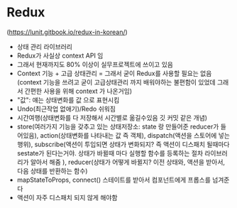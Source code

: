 # Redux

(https://lunit.gitbook.io/redux-in-korean/)

- 상태 관리 라이브러리
- Redux가 사실상 context API 임
- 그래서 현재까지도 80% 이상이 실무프로젝트에 쓰이고 있음
- Context 기능 + 고급 상태관리 = 그래서 굳이 Redux를 사용할 필요는 없음(context 기능을 쓰려고 굳이 고급상태관리 까지 배워야하는 불편함이 있었데 그래서 간편한 사용을 위해 context 가 나온거임)
- "값": 얘는 상태변화를 값 으로 표현시킴
- Undo(최근작업 없애기)/Redo 쉬워짐
- 시간여행(상태변화를 다 저장해서 시간별로 옮길수있음 깃 커밋 같은 개념)
- store(여러가지 기능을 갖추고 있는 상태저장소: state 랑 만들어준 reducer가 들어있음), action(상태변화를 나타내는 값 즉 객체), dispatch(액션을 스토어에 넣는 행위), subscribe(액션이 투입되면 상태가 변화되지? 즉 액션이 디스패치 될때마다 sestate가 된다는거야. 상태가 바뀔때 마다 실행할 함수를 등록하는 절차 라이브러리가 알아서 해줌 ), reducer(상태가 어떻게 바뀔지? 이전 상태와, 액션을 받아서, 다음 상태를 반환하는 함수)
- mapStateToProps, connect() 스테이트를 받아서 컴포넌트에게 프롭스를 넘겨준다
- 액션이 자주 디스패치 되지 않게 해야함
